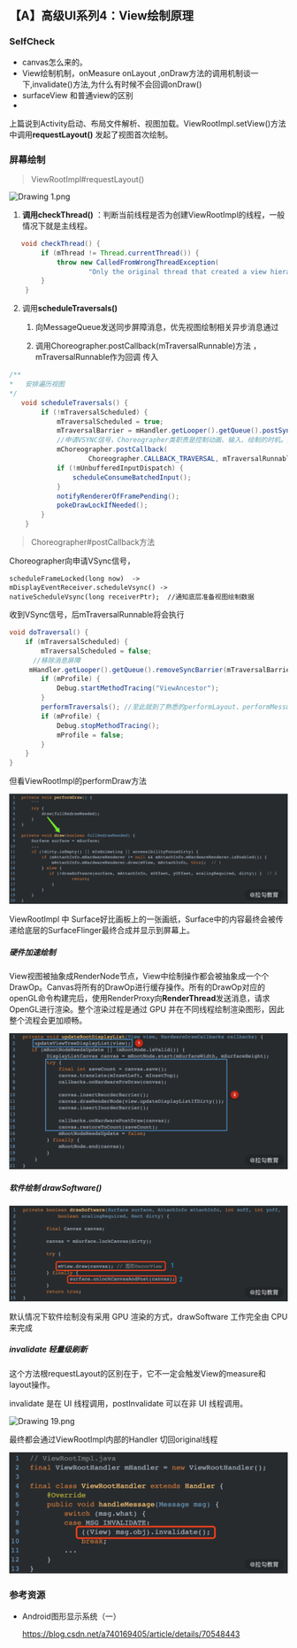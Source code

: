 ## 【A】高级UI系列4：View绘制原理

### SelfCheck

- canvas怎么来的。
- View绘制机制，onMeasure onLayout ,onDraw方法的调用机制谈一下,invalidate()方法,为什么有时候不会回调onDraw()
- surfaceView 和普通view的区别
- 



上篇说到Activity启动、布局文件解析、视图加载。ViewRootImpl.setView()方法中调用**requestLayout()** 发起了视图首次绘制。



### 屏幕绘制

> ViewRootImpl#requestLayout()

![Drawing 1.png](/Users/zhanghongxi/ABP-study/StudySpace/images/Ciqc1F7WDliACqDnAACLhxORyNU400.png)



1. **调用checkThread()** ：判断当前线程是否为创建ViewRootImpl的线程，一般情况下就是主线程。

```java
   void checkThread() {
        if (mThread != Thread.currentThread()) {
            throw new CalledFromWrongThreadException(
                    "Only the original thread that created a view hierarchy can touch its views.");
        }
    }
```

2. 调用**scheduleTraversals()** 

   1. 向MessageQueue发送同步屏障消息，优先视图绘制相关异步消息通过

   2. 调用Choreographer.postCallback(mTraversalRunnable)方法 ，mTraversalRunnable作为回调 传入

```java
/**
*	安排遍历视图
*/
   void scheduleTraversals() {
        if (!mTraversalScheduled) {
            mTraversalScheduled = true;
            mTraversalBarrier = mHandler.getLooper().getQueue().postSyncBarrier(); //添加同步屏障
            //申请VSYNC信号，Choreographer类职责是控制动画、输入、绘制的时机。接收垂直同步的时间脉冲，准备下一帧的内容。
            mChoreographer.postCallback(
                    Choreographer.CALLBACK_TRAVERSAL, mTraversalRunnable, null);
            if (!mUnbufferedInputDispatch) {
                scheduleConsumeBatchedInput();
            }
            notifyRendererOfFramePending();
            pokeDrawLockIfNeeded();
        }
    }
```



> Choreographer#postCallback方法

Choreographer向申请VSync信号，

```
scheduleFrameLocked(long now)  -> 
mDisplayEventReceiver.scheduleVsync() ->
nativeScheduleVsync(long receiverPtr);  //通知底层准备视图绘制数据
```







收到VSync信号，后mTraversalRunnable将会执行

```java
void doTraversal() {
    if (mTraversalScheduled) {
        mTraversalScheduled = false;
      //移除消息屏障  
     mHandler.getLooper().getQueue().removeSyncBarrier(mTraversalBarrier);
        if (mProfile) {
            Debug.startMethodTracing("ViewAncestor");
        }
        performTraversals(); //至此就到了熟悉的performLayout、performMessure、performDraw方法
        if (mProfile) {
            Debug.stopMethodTracing();
            mProfile = false;
        }
    }
}
```

但看ViewRootImpl的performDraw方法

![Drawing 8.png](./images/Ciqc1F7WDp2AdB5MAAGhEZyszW4993.png)

ViewRootImpl 中 Surface好比画板上的一张画纸，Surface中的内容最终会被传递给底层的SurfaceFlinger最终合成并显示到屏幕上。



##### 硬件加速绘制

View视图被抽象成RenderNode节点，View中绘制操作都会被抽象成一个个DrawOp。Canvas将所有的DrawOp进行缓存操作。所有的DrawOp对应的openGL命令构建完后，使用RenderProxy向**RenderThread**发送消息，请求OpenGL进行渲染。整个渲染过程是通过 GPU 并在不同线程绘制渲染图形，因此整个流程会更加顺畅。

![Drawing 16.png](./images/CgqCHl7WDtuAcV5jAARjA_A5JGU433.png)





##### 软件绘制 drawSoftware()

![Drawing 9.png](./images/CgqCHl7WDqaAKgJLAAEkjkmYIYM648.png)

默认情况下软件绘制没有采用 GPU 渲染的方式，drawSoftware 工作完全由 CPU 来完成





##### invalidate 轻量级刷新

这个方法根requestLayout的区别在于，它不一定会触发View的measure和layout操作。

 invalidate 是在 UI 线程调用，postInvalidate 可以在非 UI 线程调用。

![Drawing 19.png](/Users/zhanghongxi/ABP-study/StudySpace/images/Ciqc1F7WDvKAO-ATAAD_ImH55fQ360.png)

最终都会通过ViewRootImpl内部的Handler 切回original线程

![Drawing 21.png](./images/CgqCHl7WDwGALvleAADn6lvsgqo628.png)



### 参考资源

- Android图形显示系统（一）

  https://blog.csdn.net/a740169405/article/details/70548443







































